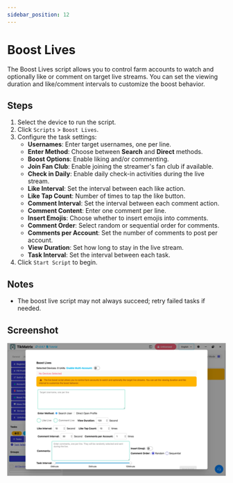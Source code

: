 ```yaml
---
sidebar_position: 12
---
```


# Boost Lives

The Boost Lives script allows you to control farm accounts to watch and optionally like or comment on target live streams. You can set the viewing duration and like/comment intervals to customize the boost behavior.

## Steps

1. Select the device to run the script.
2. Click `Scripts` > `Boost Lives`.
3. Configure the task settings:
    - **Usernames**: Enter target usernames, one per line.
    - **Enter Method**: Choose between **Search** and **Direct** methods.
    - **Boost Options**: Enable liking and/or commenting.
    - **Join Fan Club**: Enable joining the streamer's fan club if available.
    - **Check in Daily**: Enable daily check-in activities during the live stream.
    - **Like Interval**: Set the interval between each like action.
    - **Like Tap Count**: Number of times to tap the like button.
    - **Comment Interval**: Set the interval between each comment action.
    - **Comment Content**: Enter one comment per line.
    - **Insert Emojis**: Choose whether to insert emojis into comments.
    - **Comment Order**: Select random or sequential order for comments.
    - **Comments per Account**: Set the number of comments to post per account.
    - **View Duration**: Set how long to stay in the live stream.
    - **Task Interval**: Set the interval between each task.
4. Click `Start Script` to begin.

## Notes

- The boost live script may not always succeed; retry failed tasks if needed.

## Screenshot

![Boost Lives](../img/boost-lives.webp)

